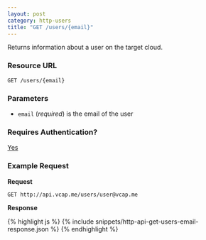 ```yaml
---
layout: post
category: http-users
title: "GET /users/{email}"
---
```


Returns information about a user on the target cloud.

### Resource URL

`GET /users/{email}`

### Parameters

* `email` (*required*) is the email of the user

### Requires Authentication?

[Yes](/http-authentication)

### Example Request

**Request**

`GET http://api.vcap.me/users/user@vcap.me`

**Response**

<div class="js example">
{% highlight js %}
{% include snippets/http-api-get-users-email-response.json %}
{% endhighlight %}
</div>
